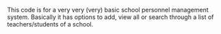 This code is for a very very (very) basic school personnel management system. Basically it has options to add, view all or search through a list of teachers/students of a school. 
